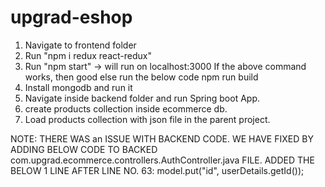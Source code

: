 # upgrad-eshop

1. Navigate to frontend folder
2. Run "npm i redux react-redux"
3. Run "npm start" -> will run on localhost:3000
If the above command works, then good else run the below code
npm run build
5. Install mongodb and run it
6. Navigate inside backend folder and run Spring boot App.
7. create products collection inside ecommerce db.
8. Load products collection with json file in the parent project.

NOTE: THERE WAS an ISSUE WITH BACKEND CODE. WE HAVE FIXED BY ADDING BELOW CODE TO BACKED com.upgrad.ecommerce.controllers.AuthController.java FILE. ADDED THE BELOW 1 LINE AFTER LINE NO. 63:
model.put("id", userDetails.getId());
